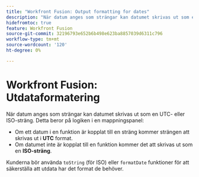 ```yaml
---
title: "Workfront Fusion: Output formatting for dates"
description: "När datum anges som strängar kan datumet skrivas ut som en UTC eller en ISO-sträng. Det beror på logiken i en mappningspanel."
hidefromtoc: true
feature: Workfront Fusion
source-git-commit: 32196793e652b6b498e623ba8857039d6311c796
workflow-type: tm+mt
source-wordcount: '120'
ht-degree: 0%

---
```



# Workfront Fusion: Utdataformatering

När datum anges som strängar kan datumet skrivas ut som en UTC- eller ISO-sträng. Detta beror på logiken i en mappningspanel:

* Om ett datum i en funktion är kopplat till en sträng kommer strängen att skrivas ut i **UTC** format.
* Om datumet inte är kopplat till en funktion kommer det att skrivas ut som en **ISO-sträng**.

Kunderna bör använda `toString` (för ISO) eller `formatDate` funktioner för att säkerställa att utdata har det format de behöver.
